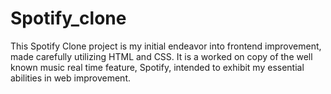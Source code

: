 # Spotify_clone
This Spotify Clone project is my initial endeavor into frontend improvement,<br> made carefully utilizing HTML and CSS. It is a worked on copy of the well known music real time feature, Spotify, intended to exhibit my essential abilities in web improvement. 
